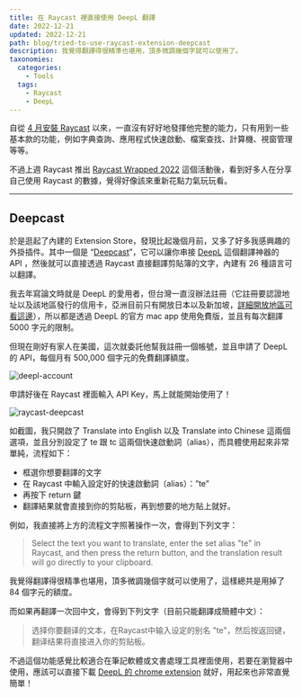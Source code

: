```yaml
---
title: 在 Raycast 裡直接使用 DeepL 翻譯 
date: 2022-12-21
updated: 2022-12-21
path: blog/tried-to-use-raycast-extension-deepcast
description: 我覺得翻譯得很精準也堪用，頂多微調幾個字就可以使用了。
taxonomies:
  categories: 
    - Tools
  tags: 
    - Raycast
    - DeepL
---
```



自從 [4 月安裝 Raycast](@/blog/raycast-introduction.md) 以來，一直沒有好好地發揮他完整的能力，只有用到一些基本款的功能，例如字典查詢、應用程式快速啟動、檔案查找、計算機、視窗管理等等。

不過上週 Raycast 推出 [Raycast Wrapped 2022](https://twitter.com/raycastapp/status/1603404709573828609) 這個活動後，看到好多人在分享自己使用 Raycast 的數據，覺得好像該來重新花點力氣玩玩看。

<!-- more -->

---

## Deepcast

於是逛起了內建的 Extension Store，發現比起幾個月前，又多了好多我感興趣的外掛插件。其中一個是 “[Deepcast](https://github.com/raycast/extensions/tree/447cf3a29ef4a3c5d2b3f34d593c00191dc3fe02/extensions/deepcast)”，它可以讓你串接 [DeepL](https://www.deepl.com/) 這個翻譯神器的 API ，然後就可以直接透過 Raycast 直接翻譯剪貼簿的文字，內建有 26 種語言可以翻譯。

我去年寫論文時就是 DeepL 的愛用者，但台灣一直沒辦法註冊（它註冊要認證地址以及該地區發行的信用卡，亞洲目前只有開放日本以及新加坡，[詳細開放地區可看這邊](https://www.deepl.com/pro/select-country)），所以都是透過 DeepL 的官方 mac app 使用免費版，並且有每次翻譯 5000 字元的限制。

但現在剛好有家人在美國，這次就委託他幫我註冊一個帳號，並且申請了 DeepL 的 API，每個月有 500,000 個字元的免費翻譯額度。

<img src="https://pinchlime-screenshots.s3.ap-northeast-1.amazonaws.com/deepl-account_Hxi7rK.webp" loading="lazy" alt="deepl-account" align=center />

申請好後在 Raycast 裡面輸入 API Key，馬上就能開始使用了！

<img src="https://pinchlime-screenshots.s3.ap-northeast-1.amazonaws.com/raycast-deepcast_JGSyJY.webp" loading="lazy" alt="raycast-deepcast" align=center />


如截圖，我只開啟了 Translate into English 以及 Translate into Chinese 這兩個選項，並且分別設定了 te 跟 tc 這兩個快速啟動詞（alias），而具體使用起來非常單純，流程如下：

* 框選你想要翻譯的文字
* 在 Raycast 中輸入設定好的快速啟動詞（alias）：”te”
* 再按下 return 鍵
* 翻譯結果就會直接到你的剪貼板，再到想要的地方貼上就好。

例如，我直接將上方的流程文字照著操作一次，會得到下列文字：

> Select the text you want to translate, enter the set alias "te" in Raycast, and then press the return button, and the translation result will go directly to your clipboard.

我覺得翻譯得很精準也堪用，頂多微調幾個字就可以使用了，這樣總共是用掉了 84 個字元的額度。

而如果再翻譯一次回中文，會得到下列文字（目前只能翻譯成簡體中文）：

> 选择你要翻译的文本，在Raycast中输入设定的别名 "te"，然后按返回键，翻译结果将直接进入你的剪贴板。

不過這個功能感覺比較適合在筆記軟體或文書處理工具裡面使用，若要在瀏覽器中使用，應該可以直接下載 [DeepL 的 chrome extension](https://chrome.google.com/webstore/detail/deepl-translate-reading-w/cofdbpoegempjloogbagkncekinflcnj) 就好，用起來也非常直覺簡單！